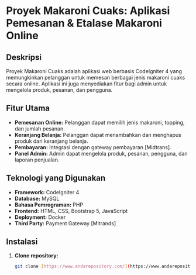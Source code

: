 # Proyek Makaroni Cuaks: Aplikasi Pemesanan & Etalase Makaroni Online

## Deskripsi
Proyek Makaroni Cuaks adalah aplikasi web berbasis CodeIgniter 4 yang memungkinkan pelanggan untuk memesan berbagai jenis makaroni cuaks secara online. Aplikasi ini juga menyediakan fitur bagi admin untuk mengelola produk, pesanan, dan pengguna.
 
## Fitur Utama
* **Pemesanan Online:** Pelanggan dapat memilih jenis makaroni, topping, dan jumlah pesanan.
* **Keranjang Belanja:** Pelanggan dapat menambahkan dan menghapus produk dari keranjang belanja.
* **Pembayaran:** Integrasi dengan gateway pembayaran [Midtrans].
* **Panel Admin:** Admin dapat mengelola produk, pesanan, pengguna, dan laporan penjualan.

## Teknologi yang Digunakan
* **Framework:** CodeIgniter 4
* **Database:** MySQL
* **Bahasa Pemrograman:** PHP
* **Frontend:** HTML, CSS, Bootstrap 5, JavaScript
* **Deployment:** Docker
* **Third Party:** Payment Gateway [Mitrands]

## Instalasi
1. **Clone repository:**
   ```bash
   git clone [https://www.andarepository.com/](https://www.andarepository.com/)